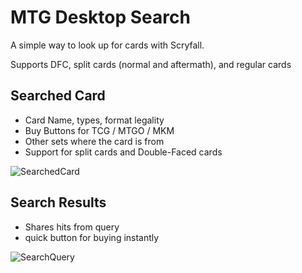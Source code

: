 # MTG Desktop Search

A simple way to look up for cards with Scryfall. 

Supports DFC, split cards (normal and aftermath), and regular cards

## Searched Card
- Card Name, types, format legality
- Buy Buttons for TCG / MTGO / MKM
- Other sets where the card is from
- Support for split cards and Double-Faced cards

![SearchedCard](https://user-images.githubusercontent.com/73682114/187345815-67abf6ce-69fa-44e7-b763-648fbca9916a.png)

## Search Results
- Shares hits from query
- quick button for buying instantly


![SearchQuery](https://user-images.githubusercontent.com/73682114/187345828-24498d0a-098a-46ff-969b-148e4530fc6e.png)
